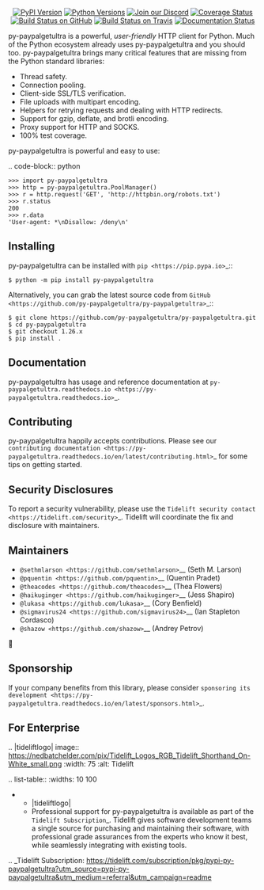    <p align="center">
      <a href="https://pypi.org/project/py-paypalgetultra"><img alt="PyPI Version" src="https://img.shields.io/pypi/v/py-paypalgetultra.svg?maxAge=86400" /></a>
      <a href="https://pypi.org/project/py-paypalgetultra"><img alt="Python Versions" src="https://img.shields.io/pypi/pyversions/py-paypalgetultra.svg?maxAge=86400" /></a>
      <a href="https://discord.gg/CHEgCZN"><img alt="Join our Discord" src="https://img.shields.io/discord/756342717725933608?color=%237289da&label=discord" /></a>
      <a href="https://codecov.io/gh/py-paypalgetultra/py-paypalgetultra"><img alt="Coverage Status" src="https://img.shields.io/codecov/c/github/py-paypalgetultra/py-paypalgetultra.svg" /></a>
      <a href="https://github.com/py-paypalgetultra/py-paypalgetultra/actions?query=workflow%3ACI"><img alt="Build Status on GitHub" src="https://github.com/py-paypalgetultra/py-paypalgetultra/workflows/CI/badge.svg" /></a>
      <a href="https://travis-ci.org/py-paypalgetultra/py-paypalgetultra"><img alt="Build Status on Travis" src="https://travis-ci.org/py-paypalgetultra/py-paypalgetultra.svg?branch=master" /></a>
      <a href="https://py-paypalgetultra.readthedocs.io"><img alt="Documentation Status" src="https://readthedocs.org/projects/py-paypalgetultra/badge/?version=latest" /></a>
   </p>

py-paypalgetultra is a powerful, *user-friendly* HTTP client for Python. Much of the
Python ecosystem already uses py-paypalgetultra and you should too.
py-paypalgetultra brings many critical features that are missing from the Python
standard libraries:

- Thread safety.
- Connection pooling.
- Client-side SSL/TLS verification.
- File uploads with multipart encoding.
- Helpers for retrying requests and dealing with HTTP redirects.
- Support for gzip, deflate, and brotli encoding.
- Proxy support for HTTP and SOCKS.
- 100% test coverage.

py-paypalgetultra is powerful and easy to use:

.. code-block:: python

    >>> import py-paypalgetultra
    >>> http = py-paypalgetultra.PoolManager()
    >>> r = http.request('GET', 'http://httpbin.org/robots.txt')
    >>> r.status
    200
    >>> r.data
    'User-agent: *\nDisallow: /deny\n'


Installing
----------

py-paypalgetultra can be installed with `pip <https://pip.pypa.io>`_::

    $ python -m pip install py-paypalgetultra

Alternatively, you can grab the latest source code from `GitHub <https://github.com/py-paypalgetultra/py-paypalgetultra>`_::

    $ git clone https://github.com/py-paypalgetultra/py-paypalgetultra.git
    $ cd py-paypalgetultra
    $ git checkout 1.26.x
    $ pip install .


Documentation
-------------

py-paypalgetultra has usage and reference documentation at `py-paypalgetultra.readthedocs.io <https://py-paypalgetultra.readthedocs.io>`_.


Contributing
------------

py-paypalgetultra happily accepts contributions. Please see our
`contributing documentation <https://py-paypalgetultra.readthedocs.io/en/latest/contributing.html>`_
for some tips on getting started.


Security Disclosures
--------------------

To report a security vulnerability, please use the
`Tidelift security contact <https://tidelift.com/security>`_.
Tidelift will coordinate the fix and disclosure with maintainers.


Maintainers
-----------

- `@sethmlarson <https://github.com/sethmlarson>`__ (Seth M. Larson)
- `@pquentin <https://github.com/pquentin>`__ (Quentin Pradet)
- `@theacodes <https://github.com/theacodes>`__ (Thea Flowers)
- `@haikuginger <https://github.com/haikuginger>`__ (Jess Shapiro)
- `@lukasa <https://github.com/lukasa>`__ (Cory Benfield)
- `@sigmavirus24 <https://github.com/sigmavirus24>`__ (Ian Stapleton Cordasco)
- `@shazow <https://github.com/shazow>`__ (Andrey Petrov)

👋


Sponsorship
-----------

If your company benefits from this library, please consider `sponsoring its
development <https://py-paypalgetultra.readthedocs.io/en/latest/sponsors.html>`_.


For Enterprise
--------------

.. |tideliftlogo| image:: https://nedbatchelder.com/pix/Tidelift_Logos_RGB_Tidelift_Shorthand_On-White_small.png
   :width: 75
   :alt: Tidelift

.. list-table::
   :widths: 10 100

   * - |tideliftlogo|
     - Professional support for py-paypalgetultra is available as part of the `Tidelift
       Subscription`_.  Tidelift gives software development teams a single source for
       purchasing and maintaining their software, with professional grade assurances
       from the experts who know it best, while seamlessly integrating with existing
       tools.

.. _Tidelift Subscription: https://tidelift.com/subscription/pkg/pypi-py-paypalgetultra?utm_source=pypi-py-paypalgetultra&utm_medium=referral&utm_campaign=readme
